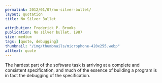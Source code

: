 ```yaml
---
permalink: 2012/01/07/no-silver-bullet/
layout: quotation
title: No Silver Bullet

attribution: Frederick P. Brooks
publication: No silver bullet, 1987
size: medium
tags: [quote, debugging]
thumbnail: "/img/thumbnails/microphone-420x255.webp"
alttext: quote
---
```


The hardest part of the software task is arriving at a complete
and consistent specification, and much of the essence of building
a program is in fact the debugging of the specification.
